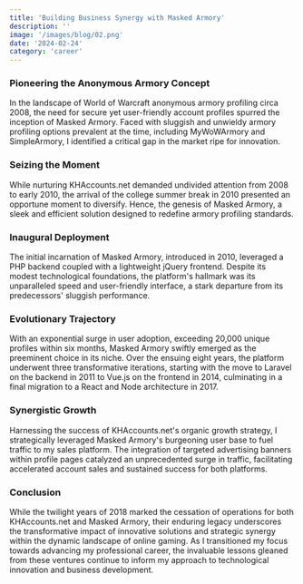 ```yaml
---
title: 'Building Business Synergy with Masked Armory'
description: ''
image: '/images/blog/02.png'
date: '2024-02-24'
category: 'career'
---
```


### Pioneering the Anonymous Armory Concept

In the landscape of World of Warcraft anonymous armory profiling circa 2008, the need for secure yet user-friendly account profiles spurred the inception of Masked Armory. Faced with sluggish and unwieldy armory profiling options prevalent at the time, including MyWoWArmory and SimpleArmory, I identified a critical gap in the market ripe for innovation.

### Seizing the Moment

While nurturing KHAccounts.net demanded undivided attention from 2008 to early 2010, the arrival of the college summer break in 2010 presented an opportune moment to diversify. Hence, the genesis of Masked Armory, a sleek and efficient solution designed to redefine armory profiling standards.

### Inaugural Deployment

The initial incarnation of Masked Armory, introduced in 2010, leveraged a PHP backend coupled with a lightweight jQuery frontend. Despite its modest technological foundations, the platform's hallmark was its unparalleled speed and user-friendly interface, a stark departure from its predecessors' sluggish performance.

### Evolutionary Trajectory

With an exponential surge in user adoption, exceeding 20,000 unique profiles within six months, Masked Armory swiftly emerged as the preeminent choice in its niche. Over the ensuing eight years, the platform underwent three transformative iterations, starting with the move to Laravel on the backend in 2011 to Vue.js on the frontend in 2014, culminating in a final migration to a React and Node architecture in 2017.

### Synergistic Growth

Harnessing the success of KHAccounts.net's organic growth strategy, I strategically leveraged Masked Armory's burgeoning user base to fuel traffic to my sales platform. The integration of targeted advertising banners within profile pages catalyzed an unprecedented surge in traffic, facilitating accelerated account sales and sustained success for both platforms.

### Conclusion

While the twilight years of 2018 marked the cessation of operations for both KHAccounts.net and Masked Armory, their enduring legacy underscores the transformative impact of innovative solutions and strategic synergy within the dynamic landscape of online gaming. As I transitioned my focus towards advancing my professional career, the invaluable lessons gleaned from these ventures continue to inform my approach to technological innovation and business development.
